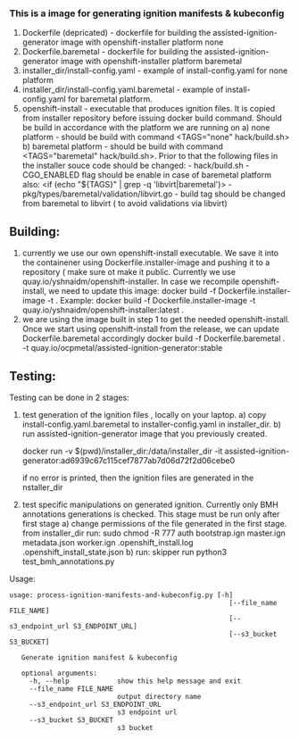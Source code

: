 ### This is a image for generating ignition manifests & kubeconfig

1) Dockerfile (depricated) - dockerfile for building the assisted-ignition-generator image with openshift-installer platform none
2) Dockerfile.baremetal - dockerfile for building the assisted-ignition-generator image with openshift-installer platform baremetal
3) installer_dir/install-config.yaml - example of install-config.yaml for none platform
4) installer_dir/install-config.yaml.baremetal - example of install-config.yaml for baremetal platform. 
5) openshift-install - executable that produces ignition files. It is copied from installer repository before issuing docker build command. Should be build in accordance with the platform we are running on
    a) none platform       - should be build with command <TAGS="none" hack/build.sh>
    b) baremetal platform  - should be build with command <TAGS="baremetal" hack/build.sh>. Prior to that the following files in the installer souce code should be changed:
                             - hack/build.sh                             - CGO_ENABLED flag should be enable in case of baremetal platform also: <if (echo "${TAGS}" | grep -q 'libvirt\|baremetal')>
                             - pkg/types/baremetal/validation/libvirt.go -  build tag should be changed from baremetal to libvirt ( to avoid validations via libvirt)

Building:
----------------
1) currently we use our own openshift-install executable. We save it into the containener using Dockerfile.installer-image and pushing it to a repository ( make sure ot make it public. Currently
   we use quay.io/yshnaidm/openshift-installer. In case we recompile openshift-install, we need to update this image:
   docker build -f Dockerfile.installer-image -t <repository> .
   Example: docker build -f Dockerfile.installer-image -t quay.io/yshnaidm/openshift-installer:latest .
2) we are using the image built in step 1 to get the needed openshift-install. Once we start using openshift-install from the release, we can update Dockerfile.baremetal accordingly
   docker build -f Dockerfile.baremetal . -t quay.io/ocpmetal/assisted-ignition-generator:stable


Testing:
---------------
Testing can be done in 2 stages:

1) test generation of the ignition files , locally on your laptop.
   a) copy install-config.yaml.baremetal to installer-config.yaml in installer_dir.
   b) run assisted-ignition-generator image that you previously created.

      docker run -v $(pwd)/installer_dir:/data/installer_dir  -it assisted-ignition-generator:ad6939c67c115cef7877ab7d06d72f2d06cebe0

      if no error is printed, then the ignition files are generated in the nstaller_dir

2) test specific manipulations on generated ignition. Currently only BMH annotations generations is checked. This stage must be run only after first stage
   a) change permissions of the file generated in the first stage. from installer_dir run:
      sudo chmod -R 777 auth bootstrap.ign master.ign metadata.json worker.ign .openshift_install.log .openshift_install_state.json
   b) run:
      skipper run python3 test_bmh_annotations.py




Usage: 
```
usage: process-ignition-manifests-and-kubeconfig.py [-h]
                                                       [--file_name FILE_NAME]
                                                       [--s3_endpoint_url S3_ENDPOINT_URL]
                                                       [--s3_bucket S3_BUCKET]
   
   Generate ignition manifest & kubeconfig
   
   optional arguments:
     -h, --help            show this help message and exit
     --file_name FILE_NAME
                           output directory name
     --s3_endpoint_url S3_ENDPOINT_URL
                           s3 endpoint url
     --s3_bucket S3_BUCKET
                           s3 bucket
```
